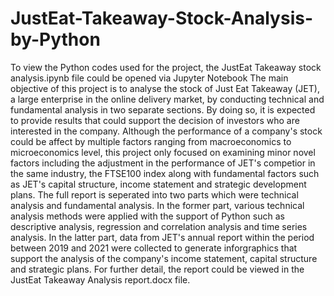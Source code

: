# JustEat-Takeaway-Stock-Analysis-by-Python
To view the Python codes used for the project, the JustEat Takeaway stock analysis.ipynb file could be opened via Jupyter Notebook
The main objective of this project is to analyse the stock of Just Eat Takeaway (JET), a large enterprise in the online delivery market, by conducting technical and fundamental analysis in two separate sections. By doing so, it is expected to provide results that could support the decision of investors who are interested in the company. 
Although the performance of a company's stock could be affect by multiple factors ranging from macroeconomics to microeconomics level, this project only focused on examining minor novel factors including the adjustment in the performance of JET's competior in the same industry, the FTSE100 index along with fundamental factors such as JET's capital structure, income statement and strategic development plans. 
The full report is seperated into two parts which were technical analysis and fundamental analysis. In the former part, various technical analysis methods were applied with the support of Python such as descriptive analysis, regression and correlation analysis and time series analysis. In the latter part, data from JET's annual report within the period between 2019 and 2021 were collected to generate inforgraphics that support the analysis of the company's income statement, capital structure and strategic plans. For further detail, the report could be viewed in the JustEat Takeaway Analysis report.docx file.
